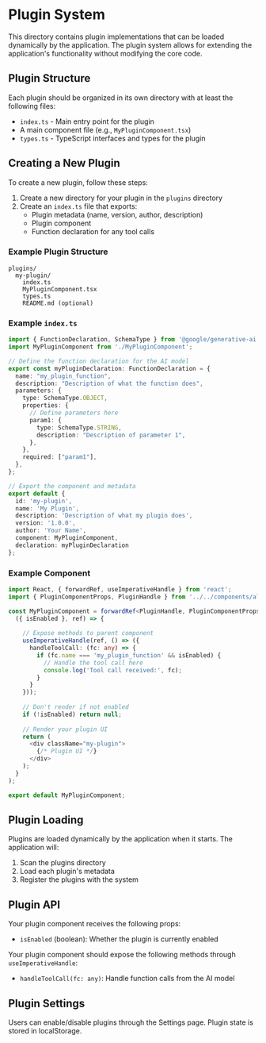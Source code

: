 # Plugin System

This directory contains plugin implementations that can be loaded dynamically by the application. The plugin system allows for extending the application's functionality without modifying the core code.

## Plugin Structure

Each plugin should be organized in its own directory with at least the following files:

- `index.ts` - Main entry point for the plugin
- A main component file (e.g., `MyPluginComponent.tsx`)
- `types.ts` - TypeScript interfaces and types for the plugin

## Creating a New Plugin

To create a new plugin, follow these steps:

1. Create a new directory for your plugin in the `plugins` directory
2. Create an `index.ts` file that exports:
   - Plugin metadata (name, version, author, description)
   - Plugin component
   - Function declaration for any tool calls

### Example Plugin Structure

```
plugins/
  my-plugin/
    index.ts
    MyPluginComponent.tsx
    types.ts
    README.md (optional)
```

### Example `index.ts`

```typescript
import { FunctionDeclaration, SchemaType } from '@google/generative-ai';
import MyPluginComponent from './MyPluginComponent';

// Define the function declaration for the AI model
export const myPluginDeclaration: FunctionDeclaration = {
  name: "my_plugin_function",
  description: "Description of what the function does",
  parameters: {
    type: SchemaType.OBJECT,
    properties: {
      // Define parameters here
      param1: {
        type: SchemaType.STRING,
        description: "Description of parameter 1",
      },
    },
    required: ["param1"],
  },
};

// Export the component and metadata
export default {
  id: 'my-plugin',
  name: 'My Plugin',
  description: 'Description of what my plugin does',
  version: '1.0.0',
  author: 'Your Name',
  component: MyPluginComponent,
  declaration: myPluginDeclaration
};
```

### Example Component

```typescript
import React, { forwardRef, useImperativeHandle } from 'react';
import { PluginComponentProps, PluginHandle } from '../../components/altair/plugins/PluginRegistry';

const MyPluginComponent = forwardRef<PluginHandle, PluginComponentProps>(
  ({ isEnabled }, ref) => {
    
    // Expose methods to parent component
    useImperativeHandle(ref, () => ({
      handleToolCall: (fc: any) => {
        if (fc.name === 'my_plugin_function' && isEnabled) {
          // Handle the tool call here
          console.log('Tool call received:', fc);
        }
      }
    }));
    
    // Don't render if not enabled
    if (!isEnabled) return null;
    
    // Render your plugin UI
    return (
      <div className="my-plugin">
        {/* Plugin UI */}
      </div>
    );
  }
);

export default MyPluginComponent;
```

## Plugin Loading

Plugins are loaded dynamically by the application when it starts. The application will:

1. Scan the plugins directory
2. Load each plugin's metadata
3. Register the plugins with the system

## Plugin API

Your plugin component receives the following props:

- `isEnabled` (boolean): Whether the plugin is currently enabled

Your plugin component should expose the following methods through `useImperativeHandle`:

- `handleToolCall(fc: any)`: Handle function calls from the AI model

## Plugin Settings

Users can enable/disable plugins through the Settings page. Plugin state is stored in localStorage.